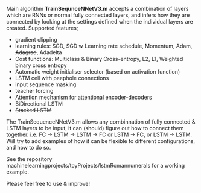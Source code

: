 Main algorithm **TrainSequnceNNetV3.m** accepts a combination of layers which are RNNs or normal fully connected layers, and infers how they are connected by looking at the settings defined when the individual layers are created.
Supported features;
- gradient clipping
- learning rules: SGD, SGD w Learning rate schedule, Momentum, Adam, ~~Adagrad~~, Adadelta
- Cost functions: Multiclass & Binary Cross-entropy, L2, L1, Weighted binary cross entropy
- Automatic weight initialiser selector (based on activation function)
- LSTM cell with peephole connections
- input sequence masking
- teacher forcing
- Attention mechanism for attentional encoder-decoders
- BiDirectional LSTM
- ~~Stacked LSTM~~


The TrainSequenceNNetV3.m allows any combinnation of fully connected & LSTM layers to be input, it can (should) figure out how to connect them together. i.e. FC -> LSTM -> LSTM -> FC or LSTM -> FC, or LSTM -> LSTM. 
Will try to add examples of how it can be flexible to different configurations, and how to do so.

See the repository machinelearningprojects/toyProjects/lstmRomannumerals for a working example. 

Please feel free to use & improve!
